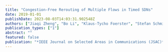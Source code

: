 ```yaml
---
title: "Congestion-Free Rerouting of Multiple Flows in Timed SDNs"
date: 2019-01-01
publishDate: 2023-08-03T14:03:31.902548Z
authors: ["Jiaqi Zheng", "Bo Li", "Klaus-Tycho Foerster", "Stefan Schmid", "Guihai Chen", "Jie Wu", "Rui Li"]
publication_types: ["1"]
abstract: ""
featured: false
publication: "*IEEE Journal on Selected Areas in Communications (JSAC)*"
---
```


